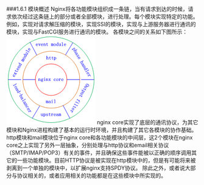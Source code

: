 ###1.6.1 模块概述
Nginx将各功能模块组织成一条链，当有请求到达的时候，请求依次经过这条链上的部分或者全部模块，进行处理。每个模块实现特定的功能。例如，实现对请求解压缩的模块，实现SSI的模块，实现与上游服务器进行通讯的模块，实现与FastCGI服务进行通讯的模块。
各模块之间的关系如下图所示：
![](/assets/微信截图_20180205171921.png)
nginx core实现了底层的通讯协议，为其它模块和Nginx进程构建了基本的运行时环境，并且构建了其它各模块的协作基础。
http模块和mail模块位于nginx core和各功能模块的中间层，这2个模块在nginx core之上实现了另外一层抽象，分别处理与http协议和email相关协议（SMTP/IMAP/POP3）有关的事件，并且确保这些事件能被以正确的顺序调用其它的一些功能模块。目前HTTP协议是被实现在http模块中的，但是有可能将来被剥离到一个单独的模块中，以扩展nginx支持SPDY协议。
除此之外，或者说大部分与协议相关的，或者应用相关的功能都是在这些模块中所实现的。